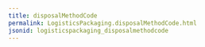 ```yaml
---
title: disposalMethodCode
permalink: LogisticsPackaging.disposalMethodCode.html
jsonid: logisticspackaging_disposalmethodcode
---
```

